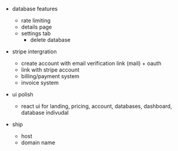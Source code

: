 
- database features
    - rate limiting
    - details page
    - settings tab
        - delete database

- stripe intergration
    - create account with email verification link (mail) + oauth
    - link with stripe account
    - billing/payment system
    - invoice system
- ui polish
    - react ui for landing, pricing, account, databases, dashboard, database indivudal
- ship
    - host
    - domain name
